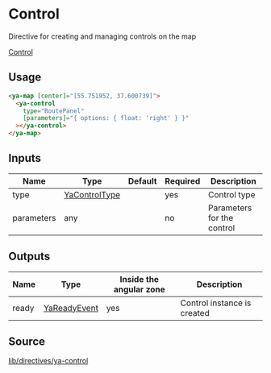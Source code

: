 # Control

Directive for creating and managing controls on the map

[Control](https://searchcontrol.stackblitz.io ':include :type=iframe height=550px')

## Usage

```html
<ya-map [center]="[55.751952, 37.600739]">
  <ya-control
    type="RoutePanel"
    [parameters]="{ options: { float: 'right' } }"
  ></ya-control>
</ya-map>
```

## Inputs

| Name       | Type            | Default | Required | Description                |
| ---------- | --------------- | ------- | -------- | -------------------------- |
| type       | [YaControlType] |         | yes      | Control type               |
| parameters | any             |         | no       | Parameters for the control |

[yacontroltype]: interfaces/ya-control-type.md

## Outputs

| Name  | Type           | Inside the angular zone | Description                 |
| ----- | -------------- | ----------------------- | --------------------------- |
| ready | [YaReadyEvent] | yes                     | Control instance is created |

[yareadyevent]: interfaces/ya-ready-event.md

## Source

[lib/directives/ya-control](https://github.com/ddubrava/angular8-yandex-maps/tree/master/projects/angular8-yandex-maps/src/lib/directives/ya-control)
